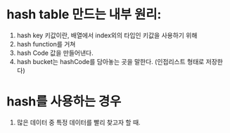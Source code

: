 # hash table 만드는 내부 원리:
1. hash key 키값이란, 배열에서 index외의 타입인 키값을 사용하기 위해
2. hash function를 거쳐
3. hash Code 값을 만들어낸다.
4. hash bucket는 hashCode를 담아놓는 곳을 말한다. (인접리스트 형태로 저장한다)


# hash를 사용하는 경우
1. 많은 데이터 중 특정 데이터를 빨리 찾고자 할 때.